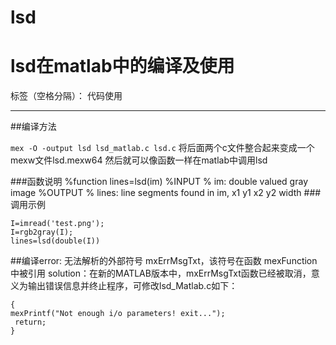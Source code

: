 # lsd
# lsd在matlab中的编译及使用

标签（空格分隔）： 代码使用

---
##编译方法

`mex -O -output lsd lsd_matlab.c lsd.c`
将后面两个c文件整合起来变成一个mexw文件lsd.mexw64
然后就可以像函数一样在matlab中调用lsd

###函数说明
%function lines=lsd(im)
%INPUT
%	im: double valued gray image
%OUTPUT
%	lines<Nx5>: line segments found in im, x1 y1 x2 y2 width
###调用示例

    I=imread('test.png');
    I=rgb2gray(I);
    lines=lsd(double(I))
##编译error:
无法解析的外部符号 mxErrMsgTxt，该符号在函数 mexFunction 中被引用
solution：在新的MATLAB版本中，mxErrMsgTxt函数已经被取消，意义为输出错误信息并终止程序，可修改lsd_Matlab.c如下：

    {
    mexPrintf("Not enough i/o parameters! exit...");
     return;
    }


